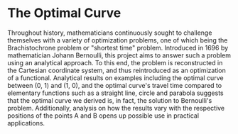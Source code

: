 # The Optimal Curve
  Throughout history, mathematicians continuously sought to challenge themselves with a variety of optimization problems, one of which being the Brachistochrone problem or "shortest time" problem. Introduced in 1696 by mathematician Johann Bernoulli, this project aims to answer such a problem using an analytical approach. To this end, the problem is reconstructed in the Cartesian coordinate system, and thus reintroduced as an optimization of a functional. Analytical results on examples including the optimal curve between (0, 1) and (1, 0), and the optimal curve's travel time compared to elementary functions such as a straight line, circle and parabola suggests that the optimal curve we derived is, in fact, the solution to Bernoulli's problem. Additionally, analysis on how the results vary with the respective positions of the points A and B opens up possible use in practical applications.
